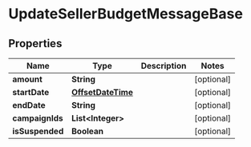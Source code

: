 

# UpdateSellerBudgetMessageBase

## Properties

Name | Type | Description | Notes
------------ | ------------- | ------------- | -------------
**amount** | **String** |  |  [optional]
**startDate** | [**OffsetDateTime**](OffsetDateTime.md) |  |  [optional]
**endDate** | **String** |  |  [optional]
**campaignIds** | **List&lt;Integer&gt;** |  |  [optional]
**isSuspended** | **Boolean** |  |  [optional]



